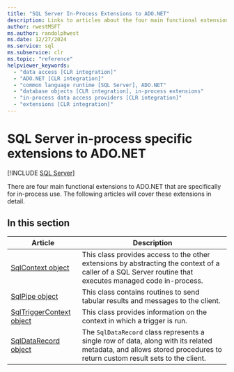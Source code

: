 ```yaml
---
title: "SQL Server In-Process Extensions to ADO.NET"
description: Links to articles about the four main functional extensions to ADO.NET that are specifically for in-process use.
author: rwestMSFT
ms.author: randolphwest
ms.date: 12/27/2024
ms.service: sql
ms.subservice: clr
ms.topic: "reference"
helpviewer_keywords:
  - "data access [CLR integration]"
  - "ADO.NET [CLR integration]"
  - "common language runtime [SQL Server], ADO.NET"
  - "database objects [CLR integration], in-process extensions"
  - "in-process data access providers [CLR integration]"
  - "extensions [CLR integration]"
---
```

# SQL Server in-process specific extensions to ADO.NET

[!INCLUDE [SQL Server](../../includes/applies-to-version/sqlserver.md)]

There are four main functional extensions to ADO.NET that are specifically for in-process use. The following articles will cover these extensions in detail.

## In this section

| Article | Description |
| --- | --- |
| [SqlContext object](sqlcontext-object.md) | This class provides access to the other extensions by abstracting the context of a caller of a SQL Server routine that executes managed code in-process. |
| [SqlPipe object](sqlpipe-object.md) | This class contains routines to send tabular results and messages to the client. |
| [SqlTriggerContext object](sqltriggercontext-object.md) | This class provides information on the context in which a trigger is run. |
| [SqlDataRecord object](sqldatarecord-object.md) | The `SqlDataRecord` class represents a single row of data, along with its related metadata, and allows stored procedures to return custom result sets to the client. |
